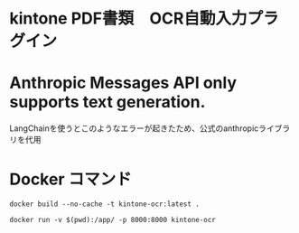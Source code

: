 # kintone PDF書類　OCR自動入力プラグイン


# Anthropic Messages API only supports text generation.
LangChainを使うとこのようなエラーが起きたため、公式のanthropicライブラリを代用

# Docker コマンド

```
docker build --no-cache -t kintone-ocr:latest .
```

```
docker run -v $(pwd):/app/ -p 8000:8000 kintone-ocr
```